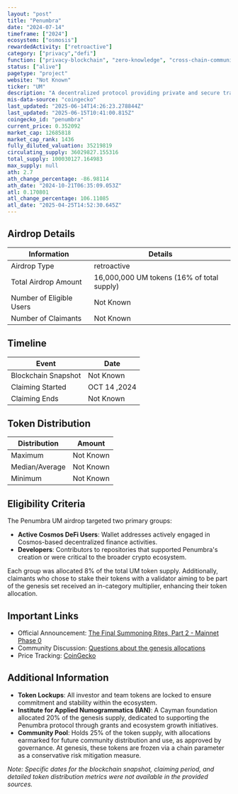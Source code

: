 ```yaml
---
layout: "post"
title: "Penumbra"
date: "2024-07-14"
timeframe: ["2024"]
ecosystem: ["osmosis"]
rewardedActivity: ["retroactive"]
category: ["privacy","defi"]
function: ["privacy-blockchain", "zero-knowledge", "cross-chain-communication", "decentralized-finance", "defi", "smart-contract-platform", "privacy"]
status: ["alive"]
pagetype: "project"
website: "Not Known"
ticker: "UM"
description: "A decentralized protocol providing private and secure transactions within the Cosmos ecosystem."
mis-data-source: "coingecko"
last_updated: "2025-06-14T14:26:23.278844Z"
last_updated: "2025-06-15T10:41:00.815Z"
coingecko_id: "penumbra"
current_price: 0.352092
market_cap: 12685818
market_cap_rank: 1436
fully_diluted_valuation: 35219819
circulating_supply: 36029827.155316
total_supply: 100030127.164983
max_supply: null
ath: 2.7
ath_change_percentage: -86.98114
ath_date: "2024-10-21T06:35:09.053Z"
atl: 0.170801
atl_change_percentage: 106.11085
atl_date: "2025-04-25T14:52:30.645Z"
---
```


## Airdrop Details

| Information              | Details                                    |
| ------------------------ | ------------------------------------------ |
| Airdrop Type             | retroactive                                |
| Total Airdrop Amount     | 16,000,000 UM tokens (16% of total supply) |
| Number of Eligible Users | Not Known                                  |
| Number of Claimants      | Not Known                                  |

## Timeline

| Event               | Date         |
| ------------------- | ------------ |
| Blockchain Snapshot | Not Known    |
| Claiming Started    | OCT 14 ,2024 |
| Claiming Ends       | Not Known    |

## Token Distribution

| Distribution   | Amount    |
| -------------- | --------- |
| Maximum        | Not Known |
| Median/Average | Not Known |
| Minimum        | Not Known |

## Eligibility Criteria

The Penumbra UM airdrop targeted two primary groups:

- **Active Cosmos DeFi Users**: Wallet addresses actively engaged in Cosmos-based decentralized finance activities.
- **Developers**: Contributors to repositories that supported Penumbra's creation or were critical to the broader crypto ecosystem.

Each group was allocated 8% of the total UM token supply. Additionally, claimants who chose to stake their tokens with a validator aiming to be part of the genesis set received an in-category multiplier, enhancing their token allocation.

## Important Links

- Official Announcement: [The Final Summoning Rites, Part 2 - Mainnet Phase 0](https://forum.penumbra.zone/t/the-final-summoning-rites-part-2-mainnet-phase-0/32)
- Community Discussion: [Questions about the genesis allocations](https://forum.penumbra.zone/t/questions-about-the-genesis-allocations/67)
- Price Tracking: [CoinGecko](https://www.coingecko.com/en/coins/penumbra)

## Additional Information

- **Token Lockups**: All investor and team tokens are locked to ensure commitment and stability within the ecosystem.
- **Institute for Applied Numogrammatics (IAN)**: A Cayman foundation allocated 20% of the genesis supply, dedicated to supporting the Penumbra protocol through grants and ecosystem growth initiatives.
- **Community Pool**: Holds 25% of the token supply, with allocations earmarked for future community distribution and use, as approved by governance. At genesis, these tokens are frozen via a chain parameter as a conservative risk mitigation measure.

_Note: Specific dates for the blockchain snapshot, claiming period, and detailed token distribution metrics were not available in the provided sources._